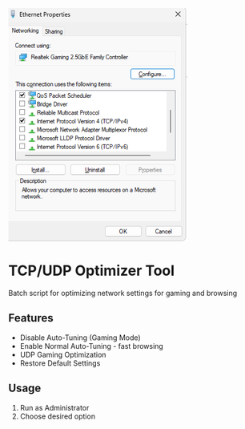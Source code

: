 ![alt text](image.png)
# TCP/UDP Optimizer Tool

Batch script for optimizing network settings for gaming and browsing

## Features
- Disable Auto-Tuning (Gaming Mode)
- Enable Normal Auto-Tuning - fast browsing 
- UDP Gaming Optimization
- Restore Default Settings

## Usage
1. Run as Administrator
2. Choose desired option
